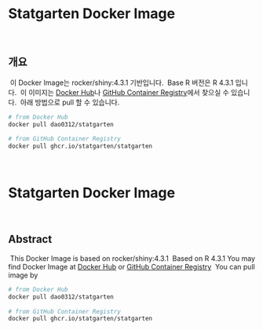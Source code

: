 # Statgarten Docker Image
​
## 개요
​
이 Docker Image는 rocker/shiny:4.3.1 기반입니다.
​
Base R 버전은 R 4.3.1 입니다.
​
이 이미지는 [Docker Hub](https://hub.docker.com/r/dao0312/statgarten)나 [GitHub Container Registry](https://github.com/statgarten/dockerImage/pkgs/container/statgarten)에서 찾으실 수 있습니다.
​
아래 방법으로 pull 할 수 있습니다.
​
```bash
# from Docker Hub
docker pull dao0312/statgarten
​
# from GitHub Container Registry
docker pull ghcr.io/statgarten/statgarten
```
​
# Statgarten Docker Image
​
## Abstract
​
This Docker Image is based on rocker/shiny:4.3.1
​
Based on R 4.3.1
​
You may find Docker Image at [Docker Hub](https://hub.docker.com/r/dao0312/statgarten) or [GitHub Container Registry](https://github.com/statgarten/dockerImage/pkgs/container/statgarten)
​
You can pull image by
​
```bash
# from Docker Hub
docker pull dao0312/statgarten
​
# from GitHub Container Registry
docker pull ghcr.io/statgarten/statgarten
```
